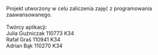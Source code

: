 Projekt utworzony w celu zaliczenia zajęć z programowania zaawansowanego.<br>
<br>
Twórcy aplikacji: <br>
Julia Guźniczak 110773 K34 <br>
Rafał Graś 110941 K34 <br>
Adrian Bąk 110270 K34

